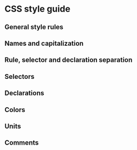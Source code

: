 # CSS style guide

## General style rules

## Names and capitalization

## Rule, selector and declaration separation

## Selectors

## Declarations

## Colors

## Units

## Comments
